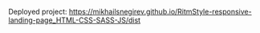 
Deployed project: https://mikhailsnegirev.github.io/RitmStyle-responsive-landing-page_HTML-CSS-SASS-JS/dist
